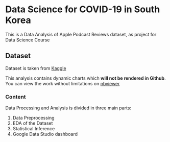 # Data Science for COVID-19 in South Korea

This is a Data Analysis of Apple Podcast Reviews dataset, as project for Data Science Course<br />


## Dataset

Dataset is taken from [Kaggle](https://www.kaggle.com/datasets/thoughtvector/podcastreviews)

This analysis contains dynamic charts which **will not be rendered in Github**. You can view the work without limitations on [nbviewer](http://nbviewer.org/github/SigisM/Apple-Podcast-Reviews-EDA/blob/main/Podcast_reviews_EDA.ipynb)


### Content

Data Processing and Analysis is divided in three main parts:

1. Data Preprocessing
2. EDA of the Dataset
3. Statistical Inference
4. Google Data Studio dashboard
